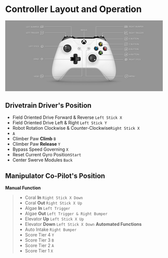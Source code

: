 # Controller Layout and Operation
![Controller](Images/Controller.jpeg?raw=true)
## Drivetrain **Driver's Position**
* Field Oriented Drive Forward & Reverse `Left Stick X`
* Field Oriented Drive Left & Right `Left Stick Y`
* Robot Rotation Clockwise & Counter-Clockwise`Right Stick X`
* `A`
* Climber Paw **Climb** `B`
* Climber Paw **Release** `Y`
* Bypass Speed Governing `X`
* Reset Current Gyro Position`Start`
* Center Swerve Modules `Back`

## Manipulator **Co-Pilot's Position**
**Manual Function**
>* Coral **In** `Right Stick X Down`
>* Coral **Out** `Right Stick X Up`
>* Algae **In** `Left Trigger`
>* Algae **Out** `Left Trigger & Right Bumper`
>* Elevator **Up** `Left Stick X Up`
>* Elevator **Down** `Left Stick X Down`
**Automated Functions**
>* Auto Intake `Right Bumper`
>* Score Tier 4 `Y`
>* Score Tier 3 `B`
>* Score Tier 2 `A`
>* Score Tier 1 `X`